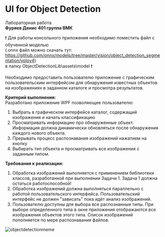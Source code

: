 # UI for Object Detection
Лабораторная работа <br />
**Фуряев Денис 401 группа ВМК**

:heavy_exclamation_mark: Для работы консольного приложения необходимо поместить файл с обученной моделью <br />(.onnx файл можно скачать тут: https://github.com/onnx/models/tree/master/vision/object_detection_segmentation/yolov4) <br /> в папку ObjectDetectionLib\assets\model 
 :heavy_exclamation_mark:

Необходимо предоставить пользователю приложение с графическим пользовательским интерфейсом для обнаружения известных объектов на изображениях в заданном каталоге и просмотра результатов. 

**Критерий выполнения:**  <br />
Разработано приложение WPF позволяющее пользователю: 

1) Выбрать в графическом интерфейсе каталог, содержащий изображения и начать классификацию  
2) Просматривать информацию про обнаруженные объект. Информация должна динамически обновляться после обнаружения каждого нового объекта. 
3) Прерывать процесс распознавания изображений нажатием на кнопку 
4) Выбирать тип объекта и просматривать все изображения с заданным типом. 

**Требования к реализации:** <br />
1) Обработка изображений выполняется  c применением библиотеки классов, разработанной при выполнении Задачи 1. Задача 1 должна остаться работоспособной! 
2) Обработка изображений должна выполняться параллельно с работой пользовательского интерфейса. Пользовательский интерфейс не должен "зависать" пока идёт анализ изображений. 
3) Пользователю доступны для выбора все распознанные типы. При выборе определенного типа в окне приложения отображаются все изображения объектов этого типа.  Список изображений пополняется по мере распознавания файлов. 



![objectdetectionmeme](https://user-images.githubusercontent.com/65111871/134655343-7084386a-476d-4b51-9883-a2e241c1ce3f.png)
